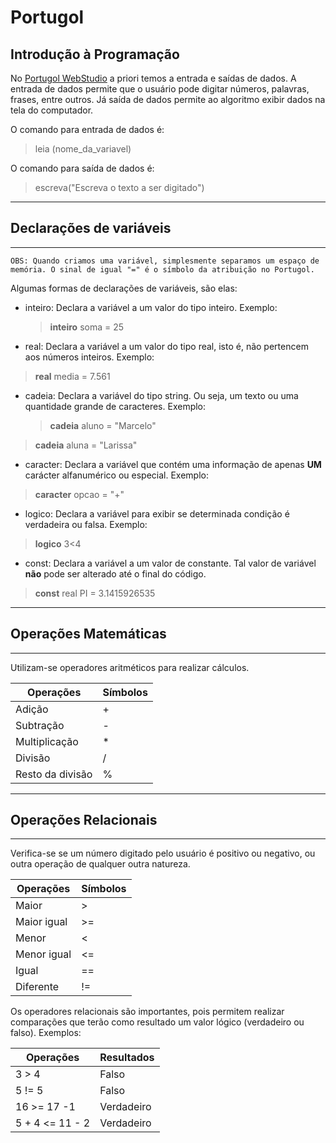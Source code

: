 # Portugol

## Introdução à Programação

No [Portugol WebStudio](https://portugol-webstudio.cubos.io/ide) a priori temos a entrada e saídas de dados. A entrada de dados permite que o usuário pode digitar números, palavras, frases, entre outros. Já saída de dados permite ao algoritmo exibir dados na tela do computador.

O comando para entrada de dados é:

> leia (nome_da_variavel)

O comando para saída de dados é:

> escreva("Escreva o texto a ser digitado")

---

## Declarações de variáveis

---

```
OBS: Quando criamos uma variável, simplesmente separamos um espaço de memória. O sinal de igual "=" é o símbolo da atribuição no Portugol.
```

Algumas formas de declarações de variáveis, são elas:

- inteiro: Declara a variável a um valor do tipo inteiro. Exemplo:

  > **inteiro** soma = 25

- real: Declara a variável a um valor do tipo real, isto é, não pertencem aos números inteiros. Exemplo:

> **real** media = 7.561

- cadeia: Declara a variável do tipo string. Ou seja, um texto ou uma quantidade grande de caracteres. Exemplo:
  > **cadeia** aluno = "Marcelo"

> **cadeia** aluna = "Larissa"

- caracter: Declara a variável que contém uma informação de apenas **UM** carácter alfanumérico ou especial. Exemplo:

> **caracter** opcao = "+"

- logico: Declara a variável para exibir se determinada condição é verdadeira ou falsa. Exemplo:

> **logico** 3<4

- const: Declara a variável a um valor de constante. Tal valor de variável **não** pode ser alterado até o final do código.

> **const** real PI = 3.1415926535

---

## Operações Matemáticas

---

Utilizam-se operadores aritméticos para realizar cálculos.

| Operações        | Símbolos |
| ---------------- | -------- |
| Adição           | +        |
| Subtração        | -        |
| Multiplicação    | \*       |
| Divisão          | /        |
| Resto da divisão | %        |

---

## Operações Relacionais

---

Verifica-se se um número digitado pelo usuário é positivo ou negativo, ou outra operação de qualquer outra natureza.

| Operações   | Símbolos |
| ----------- | -------- |
| Maior       | >        |
| Maior igual | >=       |
| Menor       | <        |
| Menor igual | <=       |
| Igual       | ==       |
| Diferente   | !=       |

Os operadores relacionais são importantes, pois permitem realizar comparações que terão como resultado um valor lógico (verdadeiro ou falso). Exemplos:

| Operações       | Resultados |
| --------------- | ---------- |
| 3 > 4           | Falso      |
| 5 != 5          | Falso      |
| 16 >= 17 -1     | Verdadeiro |
| 5 + 4 <= 11 - 2 | Verdadeiro |
